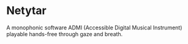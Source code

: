 # Netytar
A monophonic software ADMI (Accessible Digital Musical Instrument) playable hands-free through gaze and breath.
